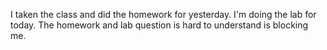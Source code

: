 
I taken the class and did the homework for yesterday.</n>
I'm doing the lab for today.</n>
The homework and lab question is hard to understand is blocking me.</n>
